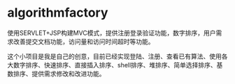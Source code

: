 # algorithmfactory

 使用SERVLET+JSP构建MVC模式，提供注册登录验证功能，数字排序，用户需求改善提交文档功能，访问量和访问时间超时等功能。
 
 这个小项目是我是自己的创意，目前已经实现登陆、注册、查看已有算法、使用各大数字排序、快速排序、直接插入排序、shell排序、堆排序、简单选择排序、基数排序、提供需求修改和改进功能。

